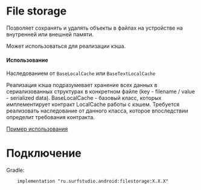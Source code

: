 # File storage
Позволяет сохранять и удалять объекты в файлах на устройстве на внутренней или внешней памяти.

Может использоваться для реализации кэша.

#### Использование
Наследованием от `BaseLocalCache` или `BaseTextLocalCache`

Реализация кэша подразумевает хранение всех данных в сериализованных
структурах в конкретном файле (key - filename / value - serialized data).
BaseLocalCache - базовый класс, которых имплементирует контракт LocalCache работы
с кэшем. Требуется реализовать наследование от данного класса,
которое впоследствии определит требования контракта.

[Пример использования](../filestorage-sample)

# Подключение
Gradle:
```
    implementation "ru.surfstudio.android:filestorage:X.X.X"
```